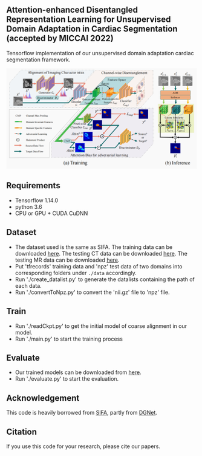 ## Attention-enhanced Disentangled Representation Learning for Unsupervised Domain Adaptation in Cardiac Segmentation (accepted by MICCAI 2022)
Tensorflow implementation of our unsupervised domain adaptation cardiac segmentation framework. 

![image](https://github.com/Sunxy11/ADR/blob/main/picture/Overview.png)
## Requirements
- Tensorflow 1.14.0
- python 3.6
- CPU or GPU + CUDA CuDNN

## Dataset
* The dataset used is the same as SIFA. The training data can be downloaded [here](https://drive.google.com/file/d/1m9NSHirHx30S8jvN0kB-vkd7LL0oWCq3/view). The testing CT data can be downloaded [here](https://drive.google.com/file/d/1SJM3RluT0wbR9ud_kZtZvCY0dR9tGq5V/view). The testing MR data can be downloaded [here](https://drive.google.com/file/d/1Bm2uU4hQmn5L3GwXz6I0vuCN3YVMEc8S/view?usp=sharing).
* Put 'tfrecords' training data and 'npz' test data of two domains into corresponding folders under `./data` accordingly.
* Run './create_datalist.py' to generate the datalists containing the path of each data.
* Run './convertToNpz.py' to convert the 'nii.gz' file to 'npz' file.

## Train
* Run './readCkpt.py' to get the initial model of coarse alignment in our model.
* Run './main.py' to start the training process

## Evaluate
* Our trained models can be downloaded from [here](https://pan.baidu.com/s/1rQWs2AkqT-uZbbK5O3hk3w?pwd=9u51).
* Run './evaluate.py' to start the evaluation.

## Acknowledgement
This code is heavily borrowed from [SIFA](https://github.com/cchen-cc/SIFA), partly from [DGNet](https://github.com/vios-s/DGNet).

## Citation
If you use this code for your research, please cite our papers.
